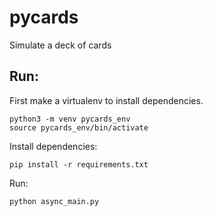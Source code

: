 # pycards
Simulate a deck of cards


## Run:

First make a virtualenv to install dependencies.

```
python3 -m venv pycards_env
source pycards_env/bin/activate
```

Install dependencies:

```
pip install -r requirements.txt
```

Run:

```
python async_main.py
```
